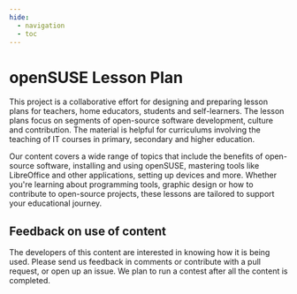 ```yaml
---
hide:
  - navigation
  - toc
---
```


# openSUSE Lesson Plan

This project is a collaborative effort for designing and preparing lesson plans for teachers, home educators, students and self-learners. The lesson plans focus on segments of open-source software development, culture and contribution. The material is helpful for curriculums involving the teaching of IT courses in primary, secondary and higher education.

Our content covers a wide range of topics that include the benefits of open-source software, installing and using openSUSE, mastering tools like LibreOffice and other applications, setting up devices and more. Whether you're learning about programming tools, graphic design or how to contribute to open-source projects, these lessons are tailored to support your educational journey.

## Feedback on use of content

The developers of this content are interested in knowing how it is being used. Please send us feedback in comments or contribute with a pull request, or open up an issue. We plan to run a contest after all the content is completed.
